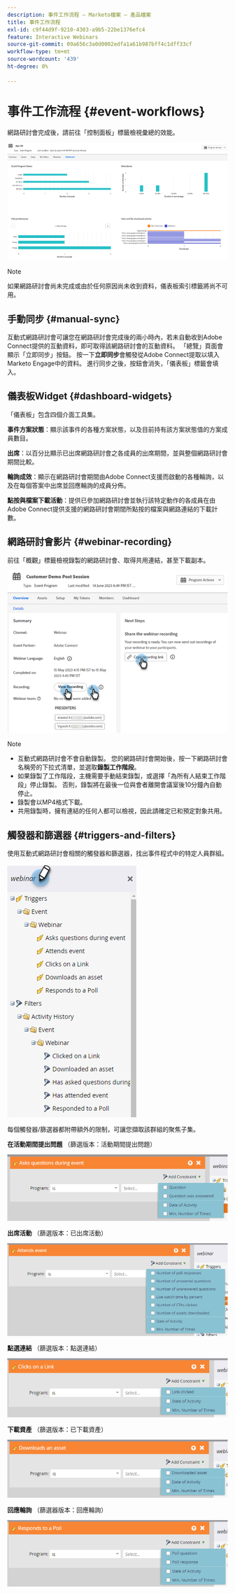 ```yaml
---
description: 事件工作流程 — Marketo檔案 — 產品檔案
title: 事件工作流程
exl-id: c9f44d9f-9210-4303-a9b5-22be1376efc4
feature: Interactive Webinars
source-git-commit: 09a656c3a0d0002edfa1a61b987bff4c1dff33cf
workflow-type: tm+mt
source-wordcount: '439'
ht-degree: 0%

---
```


# 事件工作流程 {#event-workflows}

網路研討會完成後，請前往「控制面板」標籤檢視彙總的效能。

![](assets/event-workflows-1.png)

>[!NOTE]
>
>如果網路研討會尚未完成或由於任何原因尚未收到資料，儀表板索引標籤將尚不可用。

## 手動同步 {#manual-sync}

互動式網路研討會可讓您在網路研討會完成後的兩小時內，若未自動收到Adobe Connect提供的互動資料，即可取得該網路研討會的互動資料。 「總覽」頁面會顯示「立即同步」按鈕。 按一下&#x200B;**立即同步**&#x200B;會觸發從Adobe Connect提取以填入Marketo Engage中的資料。 進行同步之後，按鈕會消失，「儀表板」標籤會填入。

## 儀表板Widget {#dashboard-widgets}

「儀表板」包含四個介面工具集。

**事件方案狀態**：顯示該事件的各種方案狀態，以及目前持有該方案狀態值的方案成員數目。

**出席**：以百分比顯示已出席網路研討會之各成員的出席期間，並與整個網路研討會期間比較。

**輪詢成效**：顯示在網路研討會期間由Adobe Connect支援而啟動的各種輪詢，以及在每個答案中出席並回應輪詢的成員分佈。

**點按與檔案下載活動**：提供已參加網路研討會並執行該特定動作的各成員在由Adobe Connect提供支援的網路研討會期間所點按的檔案與網路連結的下載計數。

## 網路研討會影片 {#webinar-recording}

前往「概觀」標籤檢視錄製的網路研討會、取得共用連結，甚至下載副本。

![](assets/event-workflows-2.png)

>[!NOTE]
>
>* 互動式網路研討會不會自動錄製。 您的網路研討會開始後，按一下網路研討會名稱旁的下拉式清單，並選取&#x200B;**錄製工作階段**。
>* 如果錄製了工作階段，主機需要手動結束錄製，或選擇「為所有人結束工作階段」停止錄製。 否則，錄製將在最後一位與會者離開會議室後10分鐘內自動停止。
>* 錄製會以MP4格式下載。
>* 共用錄製時，擁有連結的任何人都可以檢視，因此請確定已和預定對象共用。

## 觸發器和篩選器 {#triggers-and-filters}

使用互動式網路研討會相關的觸發器和篩選器，找出事件程式中的特定人員群組。

![](assets/event-workflows-3.png)

每個觸發器/篩選器都附帶額外的限制，可讓您擷取該群組的聚焦子集。

**在活動期間提出問題** （篩選版本：活動期間提出問題）

![](assets/event-workflows-4.png)

**出席活動** （篩選版本：已出席活動）

![](assets/event-workflows-5.png)

**點選連結** （篩選版本：點選連結）

![](assets/event-workflows-6.png)

**下載資產** （篩選版本：已下載資產）

![](assets/event-workflows-7.png)

**回應輪詢** （篩選器版本：回應輪詢）

![](assets/event-workflows-8.png)
